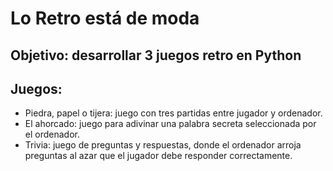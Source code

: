 # Lo Retro está de moda

## Objetivo: desarrollar 3 juegos retro en Python
## Juegos:
- Piedra, papel o tijera: juego con tres partidas entre jugador y ordenador.
- El ahorcado: juego para adivinar una palabra secreta seleccionada por el ordenador.
- Trivia: juego de preguntas y respuestas, donde el ordenador arroja preguntas al azar que el jugador debe responder correctamente.
